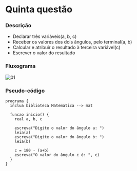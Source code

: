 # Quinta questão

### Descrição

- Declarar três variáveis(a, b, c)
- Receber os valores dos dois ângulos, pelo terminal(a, b)
- Calcular e atribuir o resultado à terceira variável(c)
- Escrever o valor do resultado

### Fluxograma

![01](https://user-images.githubusercontent.com/84058517/230493416-e616fe3d-0efc-4aeb-8ebb-4c3742dfb9d5.png)


### Pseudo-código

```
programa {
  inclua biblioteca Matematica --> mat 

  funcao inicio() {
    real a, b, c 

    escreva("Digite o valor do ângulo a: ")
    leia(a)
    escreva("Digite o valor do ângulo b: ")
    leia(b)

    c = 180 - (a+b)
    escreva("O valor do ângulo c é: ", c)
  }
}

```
